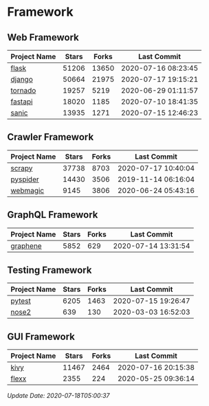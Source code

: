 # Framework

## Web Framework

| Project Name | Stars | Forks | Last Commit |
| ------------ | ----- | ----- | ----------- |
| [flask](https://github.com/pallets/flask) | 51206 | 13650 | 2020-07-16 08:23:45 |
| [django](https://github.com/django/django) | 50664 | 21975 | 2020-07-17 19:15:21 |
| [tornado](https://github.com/tornadoweb/tornado) | 19257 | 5219 | 2020-06-29 01:11:57 |
| [fastapi](https://github.com/tiangolo/fastapi) | 18020 | 1185 | 2020-07-10 18:41:35 |
| [sanic](https://github.com/huge-success/sanic) | 13935 | 1271 | 2020-07-15 12:46:23 |

## Crawler Framework

| Project Name | Stars | Forks | Last Commit |
| ------------ | ----- | ----- | ----------- |
| [scrapy](https://github.com/scrapy/scrapy) | 37738 | 8703 | 2020-07-17 10:40:04 |
| [pyspider](https://github.com/binux/pyspider) | 14430 | 3506 | 2019-11-14 06:16:04 |
| [webmagic](https://github.com/code4craft/webmagic) | 9145 | 3806 | 2020-06-24 05:43:16 |

## GraphQL Framework

| Project Name | Stars | Forks | Last Commit |
| ------------ | ----- | ----- | ----------- |
| [graphene](https://github.com/graphql-python/graphene) | 5852 | 629 | 2020-07-14 13:31:54 |

## Testing Framework

| Project Name | Stars | Forks | Last Commit |
| ------------ | ----- | ----- | ----------- |
| [pytest](https://github.com/pytest-dev/pytest) | 6205 | 1463 | 2020-07-15 19:26:47 |
| [nose2](https://github.com/nose-devs/nose2) | 639 | 130 | 2020-03-03 16:52:03 |

## GUI Framework

| Project Name | Stars | Forks | Last Commit |
| ------------ | ----- | ----- | ----------- |
| [kivy](https://github.com/kivy/kivy) | 11467 | 2464 | 2020-07-16 20:15:38 |
| [flexx](https://github.com/flexxui/flexx) | 2355 | 224 | 2020-05-25 09:36:14 |

*Update Date: 2020-07-18T05:00:37*